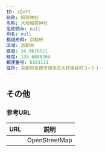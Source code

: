 ```yaml
---
ID: zQxYl
総称: 稲荷神社
名称: 大枝稲荷神社
名称読み: null
別名: null
都道府県: 京都府
区域: 京都市
緯度: 34.9676511
経度: 135.6808264
郵便番号: 6101111
住所: 京都府京都市西京区大枝東長町３−５１
---
```


## その他

### 参考URL

| URL | 説明          |
| --- | ------------- |
|     | OpenStreetMap |
